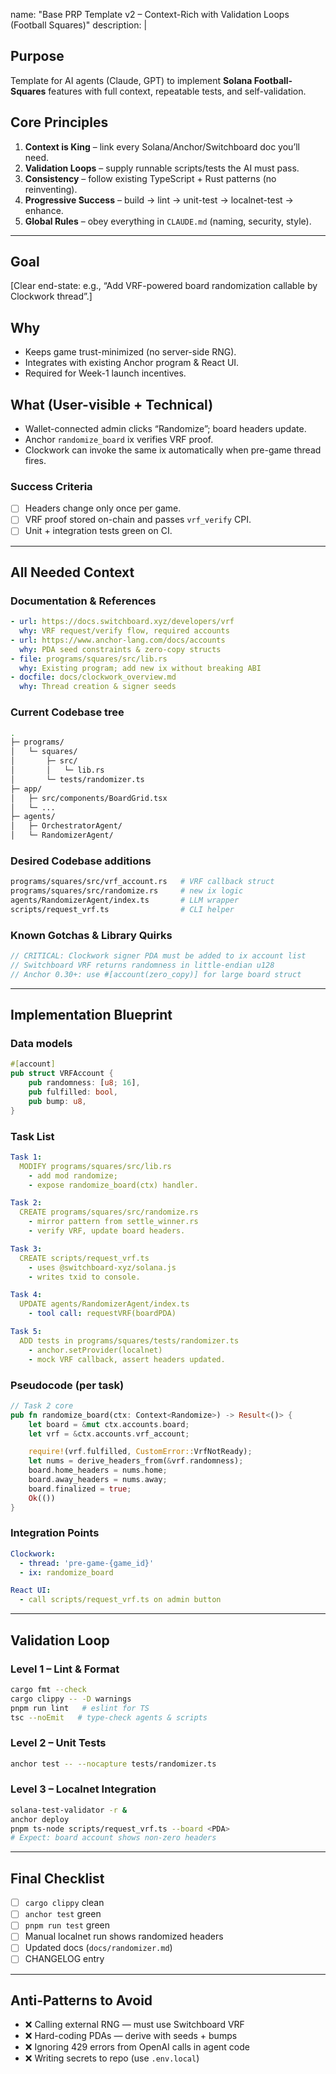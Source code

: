 name: "Base PRP Template v2 – Context-Rich with Validation Loops (Football Squares)"
description: |

## Purpose

Template for AI agents (Claude, GPT) to implement **Solana Football-Squares** features with full context, repeatable tests, and self-validation.

## Core Principles

1. **Context is King** – link every Solana/Anchor/Switchboard doc you’ll need.
2. **Validation Loops** – supply runnable scripts/tests the AI must pass.
3. **Consistency** – follow existing TypeScript + Rust patterns (no reinventing).
4. **Progressive Success** – build → lint → unit-test → localnet-test → enhance.
5. **Global Rules** – obey everything in `CLAUDE.md` (naming, security, style).

---

## Goal

[Clear end-state: e.g., “Add VRF-powered board randomization callable by Clockwork thread”.]

## Why

- Keeps game trust-minimized (no server-side RNG).
- Integrates with existing Anchor program & React UI.
- Required for Week-1 launch incentives.

## What (User-visible + Technical)

- Wallet-connected admin clicks “Randomize”; board headers update.
- Anchor `randomize_board` ix verifies VRF proof.
- Clockwork can invoke the same ix automatically when pre-game thread fires.

### Success Criteria

- [ ] Headers change only once per game.
- [ ] VRF proof stored on-chain and passes `vrf_verify` CPI.
- [ ] Unit + integration tests green on CI.

---

## All Needed Context

### Documentation & References

```yaml
- url: https://docs.switchboard.xyz/developers/vrf
  why: VRF request/verify flow, required accounts
- url: https://www.anchor-lang.com/docs/accounts
  why: PDA seed constraints & zero-copy structs
- file: programs/squares/src/lib.rs
  why: Existing program; add new ix without breaking ABI
- docfile: docs/clockwork_overview.md
  why: Thread creation & signer seeds
```

### Current Codebase tree

```bash
.
├─ programs/
│   └─ squares/
│       ├─ src/
│       │   └─ lib.rs
│       └─ tests/randomizer.ts
├─ app/
│   ├─ src/components/BoardGrid.tsx
│   └─ ...
├─ agents/
│   ├─ OrchestratorAgent/
│   └─ RandomizerAgent/
```

### Desired Codebase additions

```bash
programs/squares/src/vrf_account.rs   # VRF callback struct
programs/squares/src/randomize.rs     # new ix logic
agents/RandomizerAgent/index.ts       # LLM wrapper
scripts/request_vrf.ts                # CLI helper
```

### Known Gotchas & Library Quirks

```rust
// CRITICAL: Clockwork signer PDA must be added to ix account list
// Switchboard VRF returns randomness in little-endian u128
// Anchor 0.30+: use #[account(zero_copy)] for large board struct
```

---

## Implementation Blueprint

### Data models

```rust
#[account]
pub struct VRFAccount {
    pub randomness: [u8; 16],
    pub fulfilled: bool,
    pub bump: u8,
}
```

### Task List

```yaml
Task 1:
  MODIFY programs/squares/src/lib.rs
    - add mod randomize;
    - expose randomize_board(ctx) handler.

Task 2:
  CREATE programs/squares/src/randomize.rs
    - mirror pattern from settle_winner.rs
    - verify VRF, update board headers.

Task 3:
  CREATE scripts/request_vrf.ts
    - uses @switchboard-xyz/solana.js
    - writes txid to console.

Task 4:
  UPDATE agents/RandomizerAgent/index.ts
    - tool call: requestVRF(boardPDA)

Task 5:
  ADD tests in programs/squares/tests/randomizer.ts
    - anchor.setProvider(localnet)
    - mock VRF callback, assert headers updated.
```

### Pseudocode (per task)

```rust
// Task 2 core
pub fn randomize_board(ctx: Context<Randomize>) -> Result<()> {
    let board = &mut ctx.accounts.board;
    let vrf = &ctx.accounts.vrf_account;

    require!(vrf.fulfilled, CustomError::VrfNotReady);
    let nums = derive_headers_from(&vrf.randomness);
    board.home_headers = nums.home;
    board.away_headers = nums.away;
    board.finalized = true;
    Ok(())
}
```

### Integration Points

```yaml
Clockwork:
  - thread: 'pre-game-{game_id}'
  - ix: randomize_board

React UI:
  - call scripts/request_vrf.ts on admin button
```

---

## Validation Loop

### Level 1 – Lint & Format

```bash
cargo fmt --check
cargo clippy -- -D warnings
pnpm run lint   # eslint for TS
tsc --noEmit   # type-check agents & scripts
```

### Level 2 – Unit Tests

```bash
anchor test -- --nocapture tests/randomizer.ts
```

### Level 3 – Localnet Integration

```bash
solana-test-validator -r &
anchor deploy
pnpm ts-node scripts/request_vrf.ts --board <PDA>
# Expect: board account shows non-zero headers
```

---

## Final Checklist

- [ ] `cargo clippy` clean
- [ ] `anchor test` green
- [ ] `pnpm run test` green
- [ ] Manual localnet run shows randomized headers
- [ ] Updated docs (`docs/randomizer.md`)
- [ ] CHANGELOG entry

---

## Anti-Patterns to Avoid

- ❌ Calling external RNG — must use Switchboard VRF
- ❌ Hard-coding PDAs — derive with seeds + bumps
- ❌ Ignoring 429 errors from OpenAI calls in agent code
- ❌ Writing secrets to repo (use `.env.local`)
